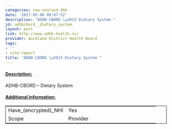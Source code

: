 ```yaml
---
categories: new-zealand dhb
date: '2017-05-08 09:07:52'
description: "ADHB-CBORD \u2013 Dietary System "
id: adhbcbord__dietary_system_
layout: post
link: http://www.adhb.health.nz/
provider: Auckland District Health Board
tags:
- ''
- nzte-report
title: "ADHB-CBORD \u2013 Dietary System "
---
```



 <h4> <u>Description:</u> </h4>
ADHB-CBORD – Dietary System 
 <h4> <u>Additional information:</u> </h4>
 <table style="border: 1px solid">
 <tr> <td width="40%">Have_(encrypted)_NHI</td> <td>Yes</td> </tr>
 <tr> <td width="40%">Scope</td> <td>Provider</td> </tr>
 </table>